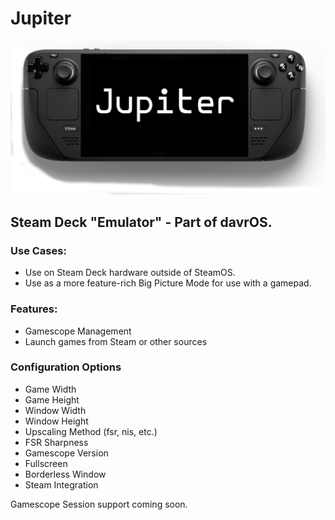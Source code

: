 # Jupiter
![Jupiter](images/branding/jupiter.png)
## Steam Deck "Emulator" - Part of davrOS.

### Use Cases:
- Use on Steam Deck hardware outside of SteamOS.
- Use as a more feature-rich Big Picture Mode for use with a gamepad.

### Features:
- Gamescope Management
- Launch games from Steam or other sources

### Configuration Options
- Game Width
- Game Height
- Window Width
- Window Height
- Upscaling Method (fsr, nis, etc.)
- FSR Sharpness
- Gamescope Version
- Fullscreen
- Borderless Window
- Steam Integration

Gamescope Session support coming soon.
